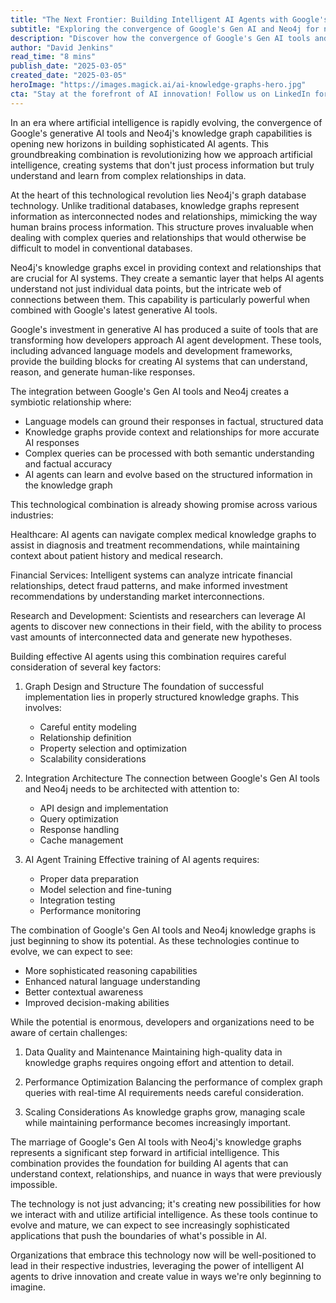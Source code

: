 ```yaml
---
title: "The Next Frontier: Building Intelligent AI Agents with Google's Gen AI and Neo4j Knowledge Graphs"
subtitle: "Exploring the convergence of Google's Gen AI and Neo4j for next-gen AI agents"
description: "Discover how the convergence of Google's Gen AI tools and Neo4j's knowledge graphs is revolutionizing AI agent development. This powerful combination enables more intelligent, context-aware AI systems that can understand and learn from complex data relationships, opening new possibilities across industries from healthcare to financial services."
author: "David Jenkins"
read_time: "8 mins"
publish_date: "2025-03-05"
created_date: "2025-03-05"
heroImage: "https://images.magick.ai/ai-knowledge-graphs-hero.jpg"
cta: "Stay at the forefront of AI innovation! Follow us on LinkedIn for regular updates on groundbreaking developments in AI, knowledge graphs, and intelligent agent technology."
---
```


In an era where artificial intelligence is rapidly evolving, the convergence of Google's generative AI tools and Neo4j's knowledge graph capabilities is opening new horizons in building sophisticated AI agents. This groundbreaking combination is revolutionizing how we approach artificial intelligence, creating systems that don't just process information but truly understand and learn from complex relationships in data.

At the heart of this technological revolution lies Neo4j's graph database technology. Unlike traditional databases, knowledge graphs represent information as interconnected nodes and relationships, mimicking the way human brains process information. This structure proves invaluable when dealing with complex queries and relationships that would otherwise be difficult to model in conventional databases.

Neo4j's knowledge graphs excel in providing context and relationships that are crucial for AI systems. They create a semantic layer that helps AI agents understand not just individual data points, but the intricate web of connections between them. This capability is particularly powerful when combined with Google's latest generative AI tools.

Google's investment in generative AI has produced a suite of tools that are transforming how developers approach AI agent development. These tools, including advanced language models and development frameworks, provide the building blocks for creating AI systems that can understand, reason, and generate human-like responses.

The integration between Google's Gen AI tools and Neo4j creates a symbiotic relationship where:

- Language models can ground their responses in factual, structured data
- Knowledge graphs provide context and relationships for more accurate AI responses
- Complex queries can be processed with both semantic understanding and factual accuracy
- AI agents can learn and evolve based on the structured information in the knowledge graph

This technological combination is already showing promise across various industries:

Healthcare: AI agents can navigate complex medical knowledge graphs to assist in diagnosis and treatment recommendations, while maintaining context about patient history and medical research.

Financial Services: Intelligent systems can analyze intricate financial relationships, detect fraud patterns, and make informed investment recommendations by understanding market interconnections.

Research and Development: Scientists and researchers can leverage AI agents to discover new connections in their field, with the ability to process vast amounts of interconnected data and generate new hypotheses.

Building effective AI agents using this combination requires careful consideration of several key factors:

1. Graph Design and Structure
   The foundation of successful implementation lies in properly structured knowledge graphs. This involves:
   - Careful entity modeling
   - Relationship definition
   - Property selection and optimization
   - Scalability considerations

2. Integration Architecture
   The connection between Google's Gen AI tools and Neo4j needs to be architected with attention to:
   - API design and implementation
   - Query optimization
   - Response handling
   - Cache management

3. AI Agent Training
   Effective training of AI agents requires:
   - Proper data preparation
   - Model selection and fine-tuning
   - Integration testing
   - Performance monitoring

The combination of Google's Gen AI tools and Neo4j knowledge graphs is just beginning to show its potential. As these technologies continue to evolve, we can expect to see:

- More sophisticated reasoning capabilities
- Enhanced natural language understanding
- Better contextual awareness
- Improved decision-making abilities

While the potential is enormous, developers and organizations need to be aware of certain challenges:

1. Data Quality and Maintenance
   Maintaining high-quality data in knowledge graphs requires ongoing effort and attention to detail.

2. Performance Optimization
   Balancing the performance of complex graph queries with real-time AI requirements needs careful consideration.

3. Scaling Considerations
   As knowledge graphs grow, managing scale while maintaining performance becomes increasingly important.

The marriage of Google's Gen AI tools with Neo4j's knowledge graphs represents a significant step forward in artificial intelligence. This combination provides the foundation for building AI agents that can understand context, relationships, and nuance in ways that were previously impossible.

The technology is not just advancing; it's creating new possibilities for how we interact with and utilize artificial intelligence. As these tools continue to evolve and mature, we can expect to see increasingly sophisticated applications that push the boundaries of what's possible in AI.

Organizations that embrace this technology now will be well-positioned to lead in their respective industries, leveraging the power of intelligent AI agents to drive innovation and create value in ways we're only beginning to imagine.